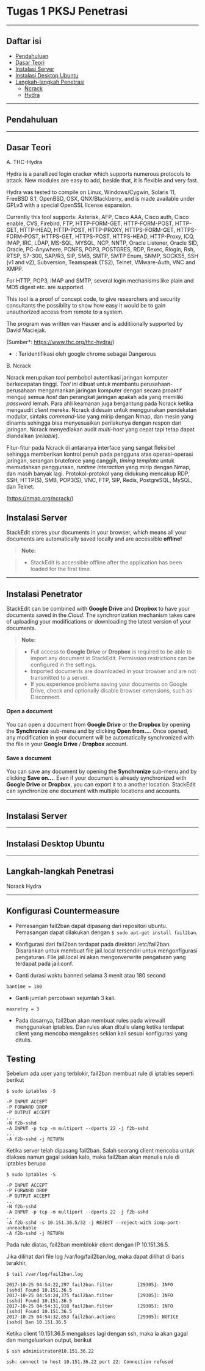 Tugas 1 PKSJ
Penetrasi
===================
-------------

## Daftar isi
- [Pendahuluan](#pendahuluan)
- [Dasar Teori](#dasar-teori)
- [Instalasi Server](#instalasi-server)
- [Instalasi Desktop Ubuntu](#instalasi-desktop-ubuntu)
- [Langkah-langkah Penetrasi](#langkah-langkah-penetrasi)
  - [Ncrack](#crack)
  - [Hydra](#ydra)
  
----------

Pendahuluan
----------

-------------

Dasar Teori
----------

A. THC-Hydra

Hydra is a parallized login cracker which supports numerous protocols to attack. New modules are easy to add, beside that, it is flexible and very fast.

Hydra was tested to compile on Linux, Windows/Cygwin, Solaris 11, FreeBSD 8.1, OpenBSD, OSX, QNX/Blackberry, and is made available under GPLv3 with a special OpenSSL license expansion.

Currently this tool supports:
    Asterisk, AFP, Cisco AAA, Cisco auth, Cisco enable, CVS, Firebird, FTP, HTTP-FORM-GET, HTTP-FORM-POST, HTTP-GET, HTTP-HEAD, HTTP-POST, HTTP-PROXY, HTTPS-FORM-GET, HTTPS-FORM-POST, HTTPS-GET, HTTPS-POST, HTTPS-HEAD, HTTP-Proxy, ICQ, IMAP, IRC, LDAP, MS-SQL, MYSQL, NCP, NNTP, Oracle Listener, Oracle SID, Oracle, PC-Anywhere, PCNFS, POP3, POSTGRES, RDP, Rexec, Rlogin, Rsh, RTSP, S7-300, SAP/R3, SIP, SMB, SMTP, SMTP Enum, SNMP, SOCKS5, SSH (v1 and v2), Subversion, Teamspeak (TS2), Telnet, VMware-Auth, VNC and XMPP.

For HTTP, POP3, IMAP and SMTP, several login mechanisms like plain and MD5 digest etc. are supported.

This tool is a proof of concept code, to give researchers and security consultants the possiblity to show how easy it would be to gain unauthorized access from remote to a system.

The program was written van Hauser and is additiionally supported by David Maciejak.
        
(Sumber*: https://www.thc.org/thc-hydra/)

* : Teridentifikasi oleh google chrome sebagai Dangerous

B. Ncrack

Ncrack merupakan *tool* pembobol autentikasi jaringan komputer berkecepatan tinggi. *Tool* ini dibuat untuk membantu perusahaan-perusahaan mengamankan jaringan komputer dengan secara proaktif menguji semua *host* dan perangkat jaringan apakah ada yang memiliki *password* lemah. Para ahli keamanan juga bergantung pada Ncrack ketika mengaudit *client* mereka. Ncrack didesain untuk menggunakan pendekatan modular, sintaks *command-line* yang mirip dengan Nmap, dan mesin yang dinamis sehingga bisa menyesuaikan perilakunya dengan respon dari jaringan. Ncrack menyediakan audit *multi-host* yang cepat tapi tetap dapat diandalkan (*reliable*).

Fitur-fitur pada Ncrack di antaranya interface yang sangat fleksibel sehingga memberikan kontrol penuh pada pengguna atas operasi-operasi jaringan, serangan bruteforce yang canggih, *timing template* untuk memudahkan penggunaan, *runtime interaction* yang mirip dengan Nmap, dan masih banyak lagi. Protokol-protokol yang didukung mencakup RDP, SSH, HTTP(S), SMB, POP3(S), VNC, FTP, SIP, Redis, PostgreSQL, MySQL, dan Telnet.

(https://nmap.org/ncrack/)

Instalasi Server
-------------

StackEdit stores your documents in your browser, which means all your documents are automatically saved locally and are accessible **offline!**

> **Note:**

> - StackEdit is accessible offline after the application has been loaded for the first time.

----------



Instalasi Penetrator
-------------------

StackEdit can be combined with <i class="icon-provider-gdrive"></i> **Google Drive** and <i class="icon-provider-dropbox"></i> **Dropbox** to have your documents saved in the *Cloud*. The synchronization mechanism takes care of uploading your modifications or downloading the latest version of your documents.

> **Note:**

> - Full access to **Google Drive** or **Dropbox** is required to be able to import any document in StackEdit. Permission restrictions can be configured in the settings.
> - Imported documents are downloaded in your browser and are not transmitted to a server.
> - If you experience problems saving your documents on Google Drive, check and optionally disable browser extensions, such as Disconnect.

#### <i class="icon-refresh"></i> Open a document

You can open a document from <i class="icon-provider-gdrive"></i> **Google Drive** or the <i class="icon-provider-dropbox"></i> **Dropbox** by opening the <i class="icon-refresh"></i> **Synchronize** sub-menu and by clicking **Open from...**. Once opened, any modification in your document will be automatically synchronized with the file in your **Google Drive** / **Dropbox** account.

#### <i class="icon-refresh"></i> Save a document

You can save any document by opening the <i class="icon-refresh"></i> **Synchronize** sub-menu and by clicking **Save on...**. Even if your document is already synchronized with **Google Drive** or **Dropbox**, you can export it to a another location. StackEdit can synchronize one document with multiple locations and accounts.

----------

Instalasi Server
----------

----------

Instalasi Desktop Ubuntu
----------

----------

Langkah-langkah Penetrasi
----------
Ncrack
Hydra


----------

Konfigurasi Countermeasure
---------
- Pemasangan fail2ban dapat dipasang dari repositori ubuntu. Pemasangan dapat dilakukan dengan `$ sudo apt-get install fail2ban`.

- Konfigurasi dari fail2ban terdapat pada direktori /etc/fail2ban. Disarankan untuk membuat file jail.local tersendiri untuk mengonfigurasi pengaturan. File jail.local ini akan mengonverwrite pengaturan yang terdapat pada jail.conf.

- Ganti durasi waktu banned selama 3 menit atau 180 second

```
bantime = 180

```

- Ganti jumlah percobaan sejumlah 3 kali.
```
maxretry = 3
```

- Pada dasarnya, fail2ban akan membuat rules pada wirewall menggunakan iptables. Dan rules akan ditulis ulang ketika terdapat client yang mencoba mengakses sekian kali sesuai konfigurasi yang ditulis. 


Testing
----------
Sebelum ada user yang terblokir, fail2ban membuat rule di iptables seperti berikut
```
$ sudo iptables -S

-P INPUT ACCEPT
-P FORWARD DROP
-P OUTPUT ACCEPT
...
-N f2b-sshd
-A INPUT -p tcp -m multiport --dports 22 -j f2b-sshd
...
-A f2b-sshd -j RETURN
```

Ketika server telah dipasang fail2ban. Salah seorang client mencoba untuk diakses namun gagal sekian kalo, maka fail2ban akan menulis rule di iptables berupa

```
$ sudo iptables -S

-P INPUT ACCEPT
-P FORWARD DROP
-P OUTPUT ACCEPT
...
-N f2b-sshd
-A INPUT -p tcp -m multiport --dports 22 -j f2b-sshd
...
-A f2b-sshd -s 10.151.36.5/32 -j REJECT --reject-with icmp-port-unreachable
-A f2b-sshd -j RETURN
```

Pada rule diatas, fail2ban memblokir client dengan IP 10.151.36.5.

Jika dilihat dari file log /var/log/fail2ban.log, maka dapat dilihat di baris terakhir,
```
$ tail /var/log/fail2ban.log

2017-10-25 04:54:22,297 fail2ban.filter         [29305]: INFO    [sshd] Found 10.151.36.5
2017-10-25 04:54:24,375 fail2ban.filter         [29305]: INFO    [sshd] Found 10.151.36.5
2017-10-25 04:54:31,918 fail2ban.filter         [29305]: INFO    [sshd] Found 10.151.36.5
2017-10-25 04:54:32,853 fail2ban.actions        [29305]: NOTICE  [sshd] Ban 10.151.36.5
```

Ketika client 10.151.36.5 mengakses lagi dengan ssh, maka ia akan gagal dan mengeluarkan output, berikut

```
$ ssh administrator@10.151.36.22

ssh: connect to host 10.151.36.22 port 22: Connection refused
```

